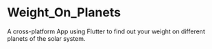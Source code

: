 # Weight_On_Planets
A cross-platform App using Flutter to find out your weight on different planets of the solar system.
